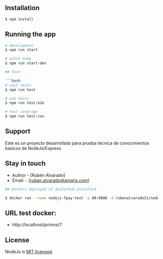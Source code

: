 ## Installation

```bash
$ npm install
```

## Running the app

````bash
# development
$ npm run start

# watch mode
$ npm run start-dev

## Test

```bash
# unit tests
$ npm run test

# e2e tests
$ npm run test:e2e

# test coverage
$ npm run test:cov
````

## Support

Este es un proyecto desarrollado para
prueba técnica de conocimientos básicos de NodeJs/Express

## Stay in touch

- Author - [Rubén Alvarado]
- Email: - [ruben.alvarado@amaris.com]

```bash
## Dockers deployed of dockerhub plataform

$ docker run --name nodejs-fpay-test -p 80:8080 -d rubenalvarado21/nodejs-fpay-test
```

## URL test docker:

- http://localhost/primos/7

## License

NodeJs is [MIT licensed](LICENSE).
